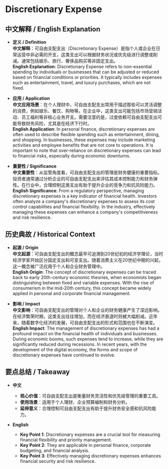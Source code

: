 # Discretionary Expense

## 中文解释 / English Explanation

* **定义 / Definition**  
  **中文解释**：可自由支配支出（Discretionary Expense）是指个人或企业在日常运营中非必需的开支，这类支出可以根据财务状况或优先级进行调整或削减。通常包括娱乐、旅行、奢侈品购买等非固定支出。  
  **English Explanation**: Discretionary Expense refers to non-essential spending by individuals or businesses that can be adjusted or reduced based on financial conditions or priorities. It typically includes expenses such as entertainment, travel, and luxury purchases, which are not fixed.

* **应用 / Application**  
  **中文应用场景**：在个人理财中，可自由支配支出常用于描述那些可以灵活调整的消费，例如娱乐、餐饮、购物等。在企业中，这类支出可能包括市场营销活动、员工福利等非核心业务开支。需要注意的是，过度依赖可自由支配支出可能导致财务风险，尤其是在经济下行时。  
  **English Application**: In personal finance, discretionary expenses are often used to describe flexible spending such as entertainment, dining, and shopping. In businesses, these expenses may include marketing activities and employee benefits that are not core to operations. It is important to note that over-reliance on discretionary expenses can lead to financial risks, especially during economic downturns.

* **重要性 / Significance**  
  **中文重要性**：从监管角度看，可自由支配支出的管理是财务健康的重要指标。投资者通常通过分析企业的可自由支配支出来评估其成本控制能力和财务弹性。在行业中，合理控制这类支出有助于提升企业的竞争力和抗风险能力。  
  **English Significance**: From a regulatory perspective, managing discretionary expenses is a key indicator of financial health. Investors often analyze a company's discretionary expenses to assess its cost control capabilities and financial flexibility. In the industry, effectively managing these expenses can enhance a company's competitiveness and risk resilience.

## 历史典故 / Historical Context

* **起源 / Origin**  
  **中文起源**：可自由支配支出的概念最早可追溯到20世纪初的经济学理论，当时经济学家开始区分固定支出和可变支出。随着消费主义在20世纪中期的兴起，这一概念被广泛应用于个人和企业财务管理中。  
  **English Origin**: The concept of discretionary expenses can be traced back to early 20th-century economic theories, when economists began distinguishing between fixed and variable expenses. With the rise of consumerism in the mid-20th century, this concept became widely applied in personal and corporate financial management.

* **影响 / Impact**  
  **中文影响**：可自由支配支出的管理对个人和企业的财务健康产生了深远影响。在经济繁荣时期，这类支出往往增加，而在经济衰退时则被大幅削减。近年来，随着数字化经济的发展，可自由支配支出的形式和范围也在不断演变。  
  **English Impact**: The management of discretionary expenses has had a profound impact on the financial health of individuals and businesses. During economic booms, such expenses tend to increase, while they are significantly reduced during recessions. In recent years, with the development of the digital economy, the forms and scope of discretionary expenses have continued to evolve.

## 要点总结 / Takeaway

* **中文**  
  - **核心价值**：可自由支配支出是衡量财务灵活性和优先级管理的重要工具。  
  - **使用场景**：适用于个人理财、企业预算编制和财务分析。  
  - **延伸意义**：合理控制可自由支配支出有助于提升财务安全感和抗风险能力。

* **English**  
  - **Key Point 1**: Discretionary expenses are a crucial tool for measuring financial flexibility and priority management.  
  - **Key Point 2**: They are applicable in personal finance, corporate budgeting, and financial analysis.  
  - **Key Point 3**: Effectively managing discretionary expenses enhances financial security and risk resilience.